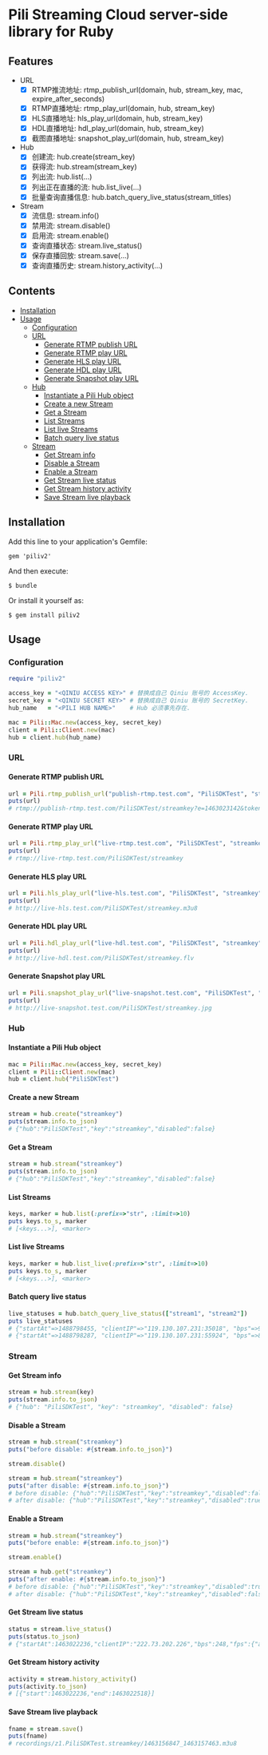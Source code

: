 # Pili Streaming Cloud server-side library for Ruby

## Features

- URL
	- [x] RTMP推流地址: rtmp_publish_url(domain, hub, stream_key, mac, expire_after_seconds)
	- [x] RTMP直播地址: rtmp_play_url(domain, hub, stream_key)
	- [x] HLS直播地址: hls_play_url(domain, hub, stream_key)
	- [x] HDL直播地址: hdl_play_url(domain, hub, stream_key)
	- [x] 截图直播地址: snapshot_play_url(domain, hub, stream_key)
- Hub
	- [x] 创建流: hub.create(stream_key)
	- [x] 获得流: hub.stream(stream_key)
	- [x] 列出流: hub.list(...)
	- [x] 列出正在直播的流: hub.list_live(...)
	- [x] 批量查询直播信息: hub.batch_query_live_status(stream_titles)
- Stream
	- [x] 流信息: stream.info()
	- [x] 禁用流: stream.disable()
	- [x] 启用流: stream.enable()
 	- [x] 查询直播状态: stream.live_status()
	- [x] 保存直播回放: stream.save(...)
	- [x] 查询直播历史: stream.history_activity(...)

## Contents

- [Installation](#installation)
- [Usage](#usage)
    - [Configuration](#configuration)
	- [URL](#url)
		- [Generate RTMP publish URL](#generate-rtmp-publish-url)
		- [Generate RTMP play URL](#generate-rtmp-play-url)
		- [Generate HLS play URL](#generate-hls-play-url)
		- [Generate HDL play URL](#generate-hdl-play-url)
		- [Generate Snapshot play URL](#generate-snapshot-play-url)
	- [Hub](#hub)
		- [Instantiate a Pili Hub object](#instantiate-a-pili-hub-object)
		- [Create a new Stream](#create-a-new-stream)
		- [Get a Stream](#get-a-stream)
		- [List Streams](#list-streams)
		- [List live Streams](#list-live-streams)
		- [Batch query live status](#batch-query-live-status)
	- [Stream](#stream)
		- [Get Stream info](#get-stream-info)
		- [Disable a Stream](#disable-a-stream)
		- [Enable a Stream](#enable-a-stream)
		- [Get Stream live status](#get-stream-live-status)
		- [Get Stream history activity](#get-stream-history-activity)
		- [Save Stream live playback](#save-stream-live-playback)

## Installation

Add this line to your application's Gemfile:

    gem 'piliv2'

And then execute:

    $ bundle

Or install it yourself as:

    $ gem install piliv2


## Usage

### Configuration

```ruby
require "piliv2"

access_key = "<QINIU ACCESS KEY>" # 替换成自己 Qiniu 账号的 AccessKey.
secret_key = "<QINIU SECRET KEY>" # 替换成自己 Qiniu 账号的 SecretKey.
hub_name   = "<PILI HUB NAME>"    # Hub 必须事先存在.

mac = Pili::Mac.new(access_key, secret_key)
client = Pili::Client.new(mac)
hub = client.hub(hub_name)
```

### URL

#### Generate RTMP publish URL

```ruby
url = Pili.rtmp_publish_url("publish-rtmp.test.com", "PiliSDKTest", "streamkey", mac, 60)
puts(url)
# rtmp://publish-rtmp.test.com/PiliSDKTest/streamkey?e=1463023142&token=7O7hf7Ld1RrC_fpZdFvU8aCgOPuhw2K4eapYOdII:-5IVlpFNNGJHwv-2qKwVIakC0ME=
```

#### Generate RTMP play URL

```ruby
url = Pili.rtmp_play_url("live-rtmp.test.com", "PiliSDKTest", "streamkey")
puts(url)
# rtmp://live-rtmp.test.com/PiliSDKTest/streamkey
```

#### Generate HLS play URL

```ruby
url = Pili.hls_play_url("live-hls.test.com", "PiliSDKTest", "streamkey")
puts(url)
# http://live-hls.test.com/PiliSDKTest/streamkey.m3u8
```

#### Generate HDL play URL

```ruby
url = Pili.hdl_play_url("live-hdl.test.com", "PiliSDKTest", "streamkey")
puts(url)
# http://live-hdl.test.com/PiliSDKTest/streamkey.flv
```

#### Generate Snapshot play URL

```ruby
url = Pili.snapshot_play_url("live-snapshot.test.com", "PiliSDKTest", "streamkey")
puts(url)
# http://live-snapshot.test.com/PiliSDKTest/streamkey.jpg
```

### Hub

#### Instantiate a Pili Hub object

```ruby
mac = Pili::Mac.new(access_key, secret_key)
client = Pili::Client.new(mac)
hub = client.hub("PiliSDKTest")
```

#### Create a new Stream

```ruby
stream = hub.create("streamkey")
puts(stream.info.to_json)
# {"hub":"PiliSDKTest","key":"streamkey","disabled":false}
```

#### Get a Stream

```ruby
stream = hub.stream("streamkey")
puts(stream.info.to_json)
# {"hub":"PiliSDKTest","key":"streamkey","disabled":false}
```

#### List Streams

```ruby
keys, marker = hub.list(:prefix=>"str", :limit=>10)
puts keys.to_s, marker
# [<keys...>], <marker>
```

#### List live Streams

```ruby
keys, marker = hub.list_live(:prefix=>"str", :limit=>10)
puts keys.to_s, marker
# [<keys...>], <marker>
```

#### Batch query live status

```ruby
live_statuses = hub.batch_query_live_status(["stream1", "stream2"])
puts live_statuses
# {"startAt"=>1488798455, "clientIP"=>"119.130.107.231:35018", "bps"=>921960, "fps"=>{"audio"=>44, "video"=>29, "data"=>0}, "key"=>"stream1"}
# {"startAt"=>1488798287, "clientIP"=>"119.130.107.231:55924", "bps"=>867328, "fps"=>{"audio"=>42, "video"=>9, "data"=>0}, "key"=>"stream2"}
```

### Stream

#### Get Stream info

```ruby
stream = hub.stream(key)
puts(stream.info.to_json)
# {"hub": "PiliSDKTest", "key": "streamkey", "disabled": false}
```

#### Disable a Stream

```ruby
stream = hub.stream("streamkey")
puts("before disable: #{stream.info.to_json}")

stream.disable()

stream = hub.stream("streamkey")
puts("after disable: #{stream.info.to_json}")
# before disable: {"hub":"PiliSDKTest","key":"streamkey","disabled":false}
# after disable: {"hub":"PiliSDKTest","key":"streamkey","disabled":true}
```

#### Enable a Stream

```ruby
stream = hub.stream("streamkey")
puts("before enable: #{stream.info.to_json}")

stream.enable()

stream = hub.get("streamkey")
puts("after enable: #{stream.info.to_json}")
# before disable: {"hub":"PiliSDKTest","key":"streamkey","disabled":true}
# after disable: {"hub":"PiliSDKTest","key":"streamkey","disabled":false}
```

#### Get Stream live status

```ruby
status = stream.live_status()
puts(status.to_json)
# {"startAt":1463022236,"clientIP":"222.73.202.226","bps":248,"fps":{"audio":45,"vedio":28,"data":0}}
```

#### Get Stream history activity 

```ruby
activity = stream.history_activity()
puts(activity.to_json)
# [{"start":1463022236,"end":1463022518}]
```

#### Save Stream live playback

```ruby
fname = stream.save()
puts(fname)
# recordings/z1.PiliSDKTest.streamkey/1463156847_1463157463.m3u8
```
